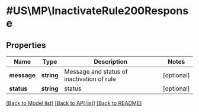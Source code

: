 # #US\MP\InactivateRule200Response

## Properties

Name | Type | Description | Notes
------------ | ------------- | ------------- | -------------
**message** | **string** | Message and status of inactivation of rule | [optional]
**status** | **string** | status | [optional]


[[Back to Model list]](../) [[Back to API list]](../../Api/US/MP) [[Back to README]](../../README.md)
